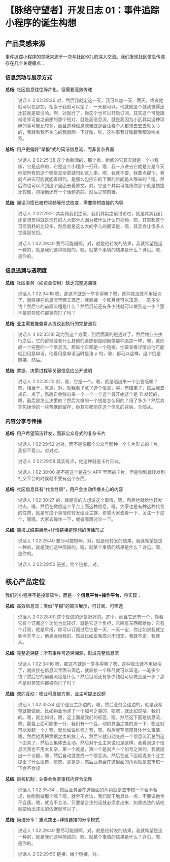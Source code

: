 # 【脉络守望者】开发日志 01：事件追踪小程序的诞生构想

## 产品灵感来源

事件追踪小程序的灵感来源于一次与社区KOL的深入交流。我们发现社区信息传递存在几个关键痛点：

### 信息流动与展示方式

**总结**: 社区信息往往碎片化，但需要高效传递
> 说话人 2 02:28:26
> 对，然后我就定这一天，我可以加一天、两天，或者他就可以在那加，相当于我就可以定了，一天都可以，他就他这个就我觉得还比较就是取消哈。啊，对就行了，你这个也可以开启订阅。其实这个可能跟何老师可能之前想的那个相对，就是高信息流，就是我因为小区其实这种琐碎的事可能比较多，而且这种信息流量就是会让每个人都想去去去就关心的，我就看我不关心的我就刷一下好像，唉，这些事我好像跟我都没啥关系。

**总结**: 用户更偏好"早报"式的简洁信息流，而非复杂界面
> 说话人 2 02:25:38
> 这个看新闻的，那个看。新闻的它其实就是一个小程序，它是这样的，它是这个小程序一打开，嗯，我一点进去它就是全是今天他把所有的这个嗯信息全部就归到这儿来。嗯，我就不要，我要点那个，我就点进去可能就能看得到，是那么包括它的下面的新闻是从哪来的？嗯，然后你也可以点到这个里面去看原文，对，它这个其实可能跟你那个就是快捷比较像，包括他还有一个话题追踪，然后之前前置。

**总结**: 阅读习惯已被短视频等形式改变，需要简短直接的内容
> 说话人 2 02:29:21
> 其实跟我们之前，我们其实之前讨论过，就是其实我们还是想觉得就是现在的人大部分人因为被什么什么短视频，嗯，其实都这个习惯消耗的比较多，然后就是这么大的字儿的阅读量，嗯，其实会让很多人觉得是抗拒。
>
> 说话人 1 02:29:40
> 要尽可能短啊。对，就是他转发的结果，我就希望是这一种的，就是我们这种简报的。嗯，就某个事情的结果是什么？详见。嗯，是你的。

### 信息追溯与透明度

**总结**: 社区事务（如资金使用）缺乏完整追溯链
> 说话人 1 02:34:16
> 嗯，那这不就是一举多得嘛？嗯，这种做法就不用板块了，就直接在信息流里面去筛选，就直接一个账目就可以知道。一笔多少钱？然后它的前置流程是什么？然后目前还有多少钱就可以做到这一步？那不是财务软件都被你打了吗？

**总结**: 业主需要能查看从提议到执行的完整流程
> 说话人 4 02:35:10
> 动力到这个方案，到后面真的是通过了，然后物业去执行之后，它的留档或者什么其他的全部都是刚刚像那种追踪一样，嗯，就形成一个完整的一个信息流，那每个它都是一个链接，你要查看详情点他可能就到用意申请，他看用意申请当时是谁 p 的，嗯，都可以这样，这个倒是链接，然后。

**总结**: 票据、决策过程等关键信息应公开透明
> 说话人 2 02:35:10
> 对，嗯，它是一个。嗯，就是晒出来一个公告版嘛？嗯，相当于，就是，对，就我看了点了这个信息，唉，有结果了，然后我去点它，点了，然后它会弹出来一个一个一个这个最开始这个是 11 发起的，嗯，最后是怎么决策的？然后大概的一个钱是怎么用的？用了多少？然后其实包括他的一些票据的留存，你其实都能在这个信息的背后，全部从。

### 内容分享与传播

**总结**: 用户希望简洁转发，而非公众号式的复杂卡片
> 说话人 1 02:29:52
> 对对，而不是像那个公众号那种一个卡片形式的卡片，我都不爱点。对对对。
>
> 说话人 2 02:29:58
> 其实有点，他这种就是卡片形式。
>
> 说话人 1 02:30:00
> 是不是这个是在你 APP 里面的卡片，但是你到就转发到社交平台的时候就不要有这个东西。

**总结**: 社区信息具有"代言性质"，用户会主动传播关心的内容
> 说话人 1 02:30:27
> 的，就是有的人想说这个事情，嗯，然后他就给他转发过去。嗯，然后在微信这个平台上面这种信息，嗯，大家也是有种这种代言的性质，就是有这个事情你转发给业主群，希望大家去看一下，关注一下这个，嗯嗯，大家去操作一下，或者嗯嗯讨论一下。

**总结**: 简报式结果展示+详情链接是理想的传播形式
> 说话人 1 02:29:40
> 要尽可能短啊。对，就是他转发的结果，我就希望是这一种的，就是我们这种简报的。嗯，就某个事情的结果是什么？详见。嗯，是你的。
>
> 说话人 2 02:29:50
> 链接，给个链接。对。

## 核心产品定位

我们的小程序不是投票软件，而是一个**信息平台+操作平台**，将实现：

**总结**: 高效信息流：类似"早报"的简洁展示，可订阅、可筛选
> 说话人 2 02:28:00
> 这个就做的还是挺好的。这个。而且它还有一个，你看它有个订阅这个功能也比较好，就是它这个负担，它所有东西都给你，它有个订阅，就是早报，你可以订阅过后它是一天，一天一定，你比如说我就定到今天早上，他是会给我的。然后比如说我周六不想定，我就不定，我就从。

**总结**: 完整追溯链：所有事件可追溯溯源，形成完整信息流
> 说话人 1 02:34:16
> 嗯，那这不就是一举多得嘛？嗯，这种做法就不用板块了，就直接在信息流里面去筛选，就直接一个账目就可以知道。一笔多少钱？然后它的前置流程是什么？然后目前还有多少钱就可以做到这一步？那不是财务软件都被你打了吗？

**总结**: 双向互动：物业可发起方案，业主可提出议题
> 说话人 1 02:35:34
> 这个是业主那边的，嗯，然后业务会这边的，就是我希望就能做到。比如物业他点了一个加号之类的，嗯嗯，就比如说哈，我们的。嗯，就比如说，嗯，这上面是我们的标签，嗯，然后这下面是信息流，嗯，那最上面可能来一行，我们有一个互。动的界面之类的点一下，物业就可以发起一个方案，就比如说维修方案，嗯，然后就写清楚具体什么事情，嗯，然后他再把票据之类的放上去，然后它就自动变成一个信息流汇总到这下面来了，然后让集体去互动，然后对于业主来说也是这样。我看到这个信息流我也不用太复杂，第一个就是，第一个是就点一个加号之类的，我就提出一个议题，嗯，然后自动就变成一个信息流，然后在这下面就说某个业主提出了什么议题，嗯嗯，是是是，然后业务会在这里面的角色就是去审核一下合不合规

**总结**: 审核机制：业委会负责审核内容合法性
> 说话人 1 02:35:34
> ...然后业务会在这里面的角色就是去审核一下合不合规，你刚刚做那个嘛？嗯，就合不合法，我们就干脆具体一点，不要说他合不合适。嗯，就合不合法，只要是合法的话就必须拿出来，如果违法的话他就要给出违法的依据就可以了。

**总结**: 简洁分享：重点突出+详情链接的分享模式
> 说话人 1 02:29:40
> 要尽可能短啊。对，就是他转发的结果，我就希望是这一种的，就是我们这种简报的。嗯，就某个事情的结果是什么？详见。嗯，是你的。
>
> 说话人 2 02:29:50
> 链接，给个链接。对。